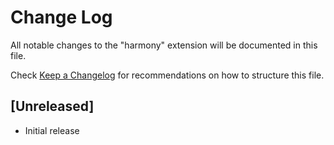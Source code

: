 # Change Log

All notable changes to the "harmony" extension will be documented in this file.

Check [Keep a Changelog](http://keepachangelog.com/) for recommendations on how to structure this file.

## [Unreleased]

- Initial release
